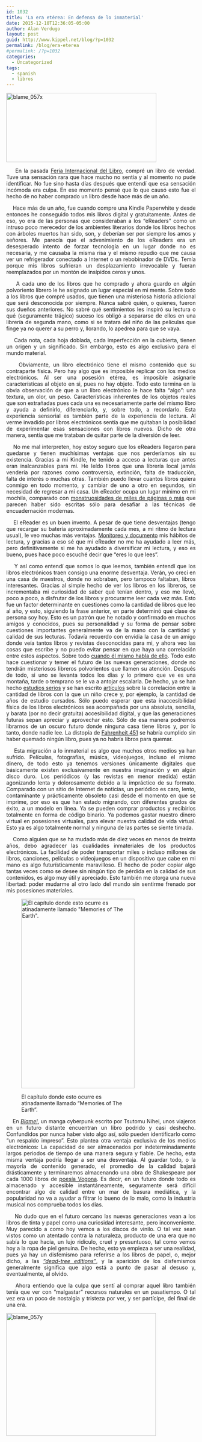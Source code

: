 ```yaml
---
id: 1032
title: 'La era etérea: En defensa de lo inmaterial'
date: 2015-12-10T12:36:05-05:00
author: Alan Verdugo
layout: post
guid: http://www.kippel.net/blog/?p=1032
permalink: /blog/era-eterea
#permalink: /?p=1032
categories:
  - Uncategorized
tags:
  - spanish
  - libros
---
```

<p style="text-align: justify;">
  <img class="aligncenter size-full wp-image-1041" src="https://raw.githubusercontent.com/alanverdugo/alanverdugo.github.io/master/wp-content/uploads/2015/12/blame_057x.jpg" alt="blame_057x" width="399" height="184" />
</p>

<p style="text-align: justify;">
      En la pasada <a href="https://www.fil.com.mx/" target="_blank">Feria Internacional del Libro</a>, compré un libro de verdad. Tuve una sensación rara que hace mucho no sentía y al momento no pude identificar. No fue sino hasta días después que entendí que esa sensación incómoda era culpa. En ese momento pensé que lo que causó esto fue el hecho de no haber comprado un libro desde hace más de un año.
</p>

<p style="text-align: justify;">
      Hace más de un año, fue cuando compre una Kindle Paperwhite y desde entonces he conseguido todos mis libros digital y gratuitamente. Antes de eso, yo era de las personas que consideraban a los &#8220;eReaders&#8221; como un intruso poco merecedor de los ambientes literarios donde los libros hechos con árboles muertos han sido, son, y deberían ser por siempre los amos y señores. Me parecía que el advenimiento de los eReaders era un desesperado intento de forzar tecnología en un lugar donde no es necesaria, y me causaba la misma risa y el mismo repudio que me causa ver un refrigerador conectado a Internet o un rebobinador de DVDs. Temía porque mis libros sufrieran un desplazamiento irrevocable y fueran reemplazados por un montón de insípidos ceros y unos.
</p>

<p style="text-align: justify;">
      A cada uno de los libros que he comprado y ahora guardo en algún polvoriento librero le he asignado un lugar especial en mi mente. Sobre todo a los libros que compré usados, que tienen una misteriosa historia adicional que será desconocida por siempre. Nunca sabré quién, o quienes, fueron sus dueños anteriores. No sabré qué sentimientos les inspiró su lectura o qué (seguramente trágico) suceso los obligó a separarse de ellos en una librería de segunda mano, como si se tratara del niño de las películas que finge ya no querer a su perro y, llorando, lo apedrea para que se vaya.
</p>

<p style="text-align: justify;">
      Cada nota, cada hoja doblada, cada imperfección en la cubierta, tienen un origen y un significado. Sin embargo, esto es algo exclusivo para el mundo material.
</p>

<p style="text-align: justify;">
      Obviamente, un libro electrónico tiene el mismo contenido que su contraparte física. Pero hay algo que es imposible replicar con los medios electrónicos. Al ser una posesión etérea, es imposible asignarle características al objeto en si, pues no hay objeto. Todo esto termina en la obvia observación de que a un libro electrónico le hace falta &#8220;algo&#8221;: una textura, un olor, un peso. Características inherentes de los objetos reales que son extrañadas pues cada una es necesariamente parte del mismo libro y ayuda a definirlo, diferenciarlo, y, sobre todo, a recordarlo. Esta experiencia sensorial es también parte de la experiencia de lectura. Al verme invadido por libros electrónicos sentía que me quitaban la posibilidad de experimentar esas sensaciones con libros nuevos. Dicho de otra manera, sentía que me trataban de quitar parte de la diversión de leer.
</p>

<p style="text-align: justify;">
      No me mal interpreten, hoy estoy seguro que los eReaders llegaron para quedarse y tienen muchísimas ventajas que nos perderíamos sin su existencia. Gracias a mi Kindle, he tenido a acceso a lecturas que antes eran inalcanzables para mi. He leído libros que una librería local jamás vendería por razones como controversia, extinción, falta de traducción, falta de interés o muchas otras. También puedo llevar cuantos libros quiera conmigo en todo momento, y cambiar de uno a otro en segundos, sin necesidad de regresar a mi casa. Un eReader ocupa un lugar mínimo en mi mochila, comparado con <a href="https://es.wikipedia.org/wiki/G%C3%B6del,_Escher,_Bach:_un_Eterno_y_Gr%C3%A1cil_Bucle" target="_blank">monstruosidades </a><a href="http://www.georgerrmartin.com/book-category/?cat=novels" target="_blank">de miles de páginas o más</a> que parecen haber sido escritas sólo para desafiar a las técnicas de encuadernación modernas.
</p>

<p style="text-align: justify;">
      El eReader es un buen invento. A pesar de que tiene desventajas (tengo que recargar su batería aproximadamente cada mes, a mi ritmo de lectura usual), le veo muchas más ventajas. <a href="http://www.kippel.net/blog/?p=267" target="_blank">Monitoreo </a><a href="http://www.kippel.net/blog/?p=287" target="_blank">y documento</a> mis hábitos de lectura, y gracias a eso sé que mi eReader no me ha ayudado a leer más, pero definitivamente si me ha ayudado a diversificar mi lectura, y eso es bueno, pues hace poco escuché decir que &#8220;eres lo que lees&#8221;.
</p>

<p style="text-align: justify;">
      Y así como entendí que somos lo que leemos, también entendí que los libros electrónicos traen consigo una enorme desventaja. Verán, yo crecí en una casa de maestros, donde no sobraban, pero tampoco faltaban, libros interesantes. Gracias al simple hecho de ver los libros en los libreros, se incrementaba mi curiosidad de saber qué tenían dentro, y eso me llevó, poco a poco, a disfrutar de los libros y procurarme leer cada vez más. Esto fue un factor determinante en cuestiones como la cantidad de libros que leo al año, y esto, siguiendo la frase anterior, en parte determinó qué clase de persona soy hoy. Esto es un patrón que he notado y confirmado en muchos amigos y conocidos, pues su personalidad y su forma de pensar sobre cuestiones importantes generalmente va de la mano con la cantidad y calidad de sus lecturas. Todavía recuerdo con envidia la casa de un amigo donde veía tantos libros y revistas desconocidas para mi, y ahora veo las cosas que escribe y no puedo evitar pensar en que haya una correlación entre estos aspectos. Sobre todo <a href="https://doncyr.wordpress.com/2015/10/27/elogio-de-la-normalidad-idealista-elogio-de-la-anormalidad/" target="_blank">cuando él mismo habla de ello</a>. Todo esto hace cuestionar y temer el futuro de las nuevas generaciones, donde no tendrán misteriosos libreros polvorientos que llamen su atención. Después de todo, si uno se levanta todos los días y lo primero que ve es una montaña, tarde o temprano se le va a antojar escalarla. De hecho, ya se han hecho <a href="http://sf.oxfordjournals.org/content/92/4/1573.full" target="_blank">estudios serios</a> y se han escrito <a href="http://www.nytimes.com/2015/12/06/fashion/our-bare-shelves-our-selves.html?_r=1" target="_blank">artículos</a> sobre la correlación entre la cantidad de libros con la que un niño crece y, por ejemplo, la cantidad de años de estudio cursados. Sólo puedo esperar que esta inaccesibilidad física de los libros electrónicos sea acompañada por una absoluta, sencilla, y barata (por no decir gratuita) accesibilidad digital, y que las generaciones futuras sepan apreciar y aprovechar esto. Sólo de esa manera podremos librarnos de un oscuro futuro donde ninguna casa tiene libros y, por lo tanto, donde nadie lee. La distopía de <a href="https://es.wikipedia.org/wiki/Fahrenheit_451" target="_blank">Fahrenheit 451</a> se habría cumplido sin haber quemado ningún libro, pues ya no habría libros para quemar.
</p>

<p style="text-align: justify;">
      Esta migración a lo inmaterial es algo que muchos otros medios ya han sufrido. Películas, fotografías, música, videojuegos, incluso el mismo dinero, de todo esto ya tenemos versiones únicamente digitales que básicamente existen exclusivamente en nuestra imaginación y en algún disco duro. Los periódicos (y las revistas en menor medida) están agonizando lenta y dolorosamente debido a la impráctico de su formato. Comparado con un sitio de Internet de noticias, un periódico es caro, lento, contaminante y prácticamente obsoleto casi desde el momento en que se imprime, por eso es que han estado migrando, con diferentes grados de éxito, a un modelo en línea. Ya se pueden comprar productos y recibirlos totalmente en forma de código binario. Ya podemos gastar nuestro dinero virtual en posesiones virtuales, para elevar nuestra calidad de vida virtual. Esto ya es algo totalmente normal y ninguna de las partes se siente timada.
</p>

<p style="text-align: justify;">
      Como alguien que se ha mudado más de diez veces en menos de treinta años, debo agradecer las cualidades inmateriales de los productos electrónicos. La facilidad de poder transportar miles o incluso millones de libros, canciones, películas o videojuegos en un dispositivo que cabe en mi mano es algo futurísticamente maravilloso. El hecho de poder copiar algo tantas veces como se desee sin ningún tipo de pérdida en la calidad de sus contenidos, es algo muy útil y apreciado. Esto también me otorga una nueva libertad: poder mudarme al otro lado del mundo sin sentirme frenado por mis posesiones materiales.
</p><figure id="attachment_1043" aria-describedby="caption-attachment-1043" style="width: 301px" class="wp-caption alignright">

<img class="size-full wp-image-1043" src="https://raw.githubusercontent.com/alanverdugo/alanverdugo.github.io/master/wp-content/uploads/2015/12/blame_060z.jpg" alt="El capítulo donde esto ocurre es atinadamente llamado &quot;Memories of The Earth&quot;." width="301" height="503" /> <figcaption id="caption-attachment-1043" class="wp-caption-text">El capítulo donde esto ocurre es atinadamente llamado &#8220;Memories of The Earth&#8221;.</figcaption></figure> 

<p style="text-align: justify;">
      En <em><a href="https://es.wikipedia.org/wiki/BLAME!" target="_blank">Blame!</a></em>, un manga cyberpunk escrito por Tsutomu Nihei, unos viajeros en un futuro distante encuentran un libro podrido y casi deshecho. Confundidos por nunca haber visto algo así, sólo pueden identificarlo como &#8220;un respaldo impreso&#8221;. Esto plantea otra ventaja exclusiva de los medios electrónicos: La capacidad de ser almacenados por indeterminadamente largos periodos de tiempo de una manera segura y fiable. De hecho, esta misma ventaja podría llegar a ser una desventaja. Al guardar todo, o la mayoría de contenido generado, el promedio de la calidad bajará drásticamente y terminaremos almacenando una obra de Shakespeare por cada 1000 libros de <a href="https://es.wikipedia.org/wiki/Vogon#Poes.C3.ADa" target="_blank">poesía Vogona</a>. Es decir, en un futuro donde todo es almacenado y accesible instantáneamente, seguramente será difícil encontrar algo de calidad entre un mar de basura mediática, y la popularidad no va a ayudar a filtrar lo bueno de lo malo, como la industria musical nos comprueba todos los días.
</p>

<p style="text-align: justify;">
      No dudo que en el futuro cercano las nuevas generaciones vean a los libros de tinta y papel como una curiosidad interesante, pero inconveniente. Muy parecido a como hoy vemos a los discos de vinilo. O tal vez sean vistos como un atentado contra la naturaleza, producto de una era que no sabía lo que hacía, un lujo ridículo, cruel y presuntuoso, tal como vemos hoy a la ropa de piel genuina. De hecho, esto ya empieza a ser una realidad, pues ya hay un disfemismo para referirse a los libros de papel, o, mejor dicho, a las <em><a href="https://en.wikipedia.org/wiki/Hard_copy#.22Dead-tree_edition.22" target="_blank">&#8220;dead-tree editions&#8221;</a></em>, y la aparición de los disfemismos generalmente significa que algo está a punto de pasar al desuso y, eventualmente, al olvido.
</p>

<p style="text-align: justify;">
      Ahora entiendo que la culpa que sentí al comprar aquel libro también tenía que ver con &#8220;malgastar&#8221; recursos naturales en un pasatiempo. O tal vez era un poco de nostalgia y tristeza por ver, y ser partícipe, del final de una era.
</p>

<img class="aligncenter size-full wp-image-1042" src="https://raw.githubusercontent.com/alanverdugo/alanverdugo.github.io/master/wp-content/uploads/2015/12/blame_057y.jpg" alt="blame_057y" width="398" height="326" />